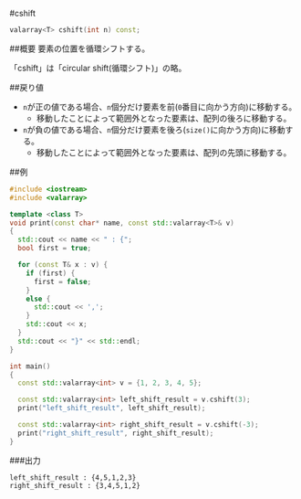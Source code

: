 #cshift
```cpp
valarray<T> cshift(int n) const;
```

##概要
要素の位置を循環シフトする。

「cshift」は「circular shift(循環シフト)」の略。


##戻り値
- `n`が正の値である場合、`n`個分だけ要素を前(`0`番目に向かう方向)に移動する。
	- 移動したことによって範囲外となった要素は、配列の後ろに移動する。
- `n`が負の値である場合、`n`個分だけ要素を後ろ(`size()`に向かう方向)に移動する。
	- 移動したことによって範囲外となった要素は、配列の先頭に移動する。


##例
```cpp
#include <iostream>
#include <valarray>

template <class T>
void print(const char* name, const std::valarray<T>& v)
{
  std::cout << name << " : {";
  bool first = true;

  for (const T& x : v) {
    if (first) {
      first = false;
    }
    else {
      std::cout << ',';
    }
    std::cout << x;
  }
  std::cout << "}" << std::endl;
}

int main()
{
  const std::valarray<int> v = {1, 2, 3, 4, 5};

  const std::valarray<int> left_shift_result = v.cshift(3);
  print("left_shift_result", left_shift_result);

  const std::valarray<int> right_shift_result = v.cshift(-3);
  print("right_shift_result", right_shift_result);
}
```

###出力
```
left_shift_result : {4,5,1,2,3}
right_shift_result : {3,4,5,1,2}
```


